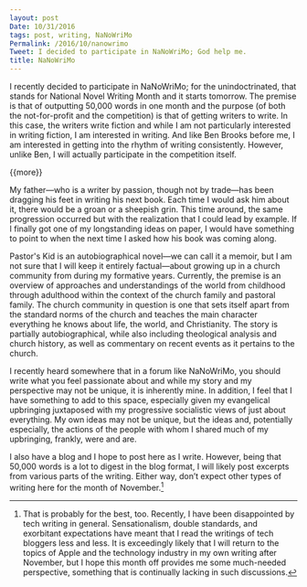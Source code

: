 ```yaml
---
layout: post
Date: 10/31/2016
tags: post, writing, NaNoWriMo
Permalink: /2016/10/nanowrimo
Tweet: I decided to participate in NaNoWriMo; God help me.
title: NaNoWriMo
---
```


I recently decided to participate in NaNoWriMo; for the unindoctrinated, that stands for National Novel Writing Month and it starts tomorrow. The premise is that of outputting 50,000 words in one month and the purpose (of both the not-for-profit and the competition) is that of getting writers to write. In this case, the writers write fiction and while I am not particularly interested in writing fiction, I am interested in writing. And like Ben Brooks before me, I am interested in getting into the rhythm of writing consistently. However, unlike Ben, I will actually participate in the competition itself.

{{more}}

My father—who is a writer by passion, though not by trade—has been dragging his feet in writing his next book. Each time I would ask him about it, there would be a groan or a sheepish grin. This time around, the same progression occurred but with the realization that I could lead by example. If I finally got one of my longstanding ideas on paper, I would have something to point to when the next time I asked how his book was coming along.

Pastor's Kid is an autobiographical novel—we can call it a memoir, but I am not sure that I will keep it entirely factual—about growing up in a church community from during my formative years. Currently, the premise is an overview of approaches and understandings of the world from childhood through adulthood within the context of the church family and pastoral family. The church community in question is one that sets itself apart from the standard norms of the church and teaches the main character everything he knows about life, the world, and Christianity. The story is partially autobiographical, while also including theological analysis and church history, as well as commentary on recent events as it pertains to the church.

I recently heard somewhere that in a forum like NaNoWriMo, you should write what you feel passionate about and while my story and my perspective may not be unique, it is inherently mine. In addition, I feel that I have something to add to this space, especially given my evangelical upbringing juxtaposed with my progressive socialistic views of just about everything. My own ideas may not be unique, but the ideas and, potentially especially, the actions of the people with whom I shared much of my upbringing, frankly, were and are.

I also have a blog and I hope to post here as I write. However, being that 50,000 words is a lot to digest in the blog format, I will likely post excerpts from various parts of the writing. Either way, don’t expect other types of writing here for the month of November.[^1]

[^1]:	That is probably for the best, too. Recently, I have been disappointed by tech writing in general. Sensationalism, double standards, and exorbitant expectations have meant that I read the writings of tech bloggers less and less. It is exceedingly likely that I will return to the topics of Apple and the technology industry in my own writing after November, but I hope this month off provides me some much-needed perspective, something that is continually lacking in such discussions.